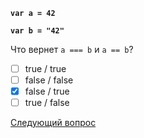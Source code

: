 **`var a = 42`**

**`var b = "42"`**

Что вернет `a === b` и `a == b`?

- [ ] true / true
- [ ] false / false
- [x] false / true
- [ ] true / false

[Cледующий вопрос](./test-2.md)
